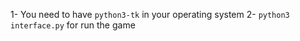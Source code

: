 1- You need to have `python3-tk` in your operating system
2- `python3 interface.py` for run the game
